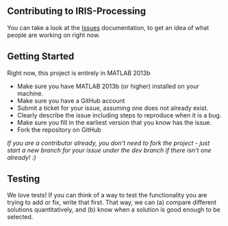 ## Contributing to IRIS-Processing
You can take a look at the [Issues](http://github.com/dd7ler/iris-processing/issues"Issues") documentation, to get an idea of what people are working on right now.

## Getting Started
Right now, this project is entirely in MATLAB 2013b
* Make sure you have MATLAB 2013b (or higher) installed on your machine.
* Make sure you have a GitHub account
* Submit a ticket for your issue, assuming one does not already exist.
* Clearly describe the issue including steps to reproduce when it is a bug.
* Make sure you fill in the earliest version that you know has the issue.
* Fork the repository on GitHub

 *If you are a contributor already, you don't need to fork the project - just start a new branch for your issue under the dev branch if there isn't one already! :)*

## Testing
We love tests! If you can think of a way to test the functionality you are trying to add or fix, write that first. That way, we can (a) compare different solutions quantitatively, and (b) know when a solution is good enough to be selected.